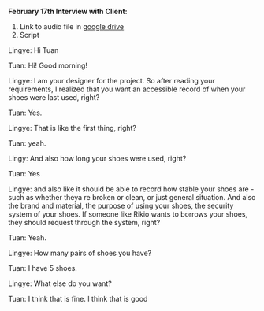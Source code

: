 **February 17th Interview with Client:**
1. Link to audio file in [google drive](https://drive.google.com/file/d/1J_FiWhayYg5-aM-79z82YAVCuoA64jSO/view?usp=sharing)
2. Script

Lingye: Hi Tuan

Tuan: Hi! Good morning!

Lingye: I am your designer for the project. So after reading your requirements, I realized that you want
an accessible record of when your shoes were last used, right?

Tuan: Yes.

Lingye: That is like the first thing, right?

Tuan: yeah.

Lingy: And also how long your shoes were used, right?

Tuan: Yes

Lingye: and also like it should be able to record how stable your shoes are - such as whether theya re broken or clean, or just general situation. And also the brand and material, the purpose of using your shoes, the security system of your shoes. If someone like Rikio
wants to borrows your shoes, they should request through the system, right?

Tuan: Yeah.

Lingye: How many pairs of shoes you have?

Tuan: I have 5 shoes.

Lingye: What else do you want?

Tuan: I think that is fine. I think that is good
